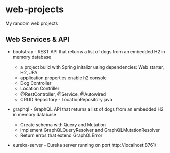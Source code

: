 # web-projects
My random web projects

## Web Services & API
- bootstrap - REST API that returns a list of dogs from an embedded H2 in memory database
     - a project build with Spring initalizr using dependencies: Web starter, H2, JPA
     - application.properties enable h2 console
     - Dog Controller
     - Location Contriller
     - @RestController, @Service, @Autowired
     - CRUD Repository - LocationRepository.java

- graphql - GraphQL API that returns a list of dogs from an embedded H2 in memory database
     - Create schema with Query and Mutation
     - implement GraphQLQueryResolver and GraphQLMutationResolver
     - Return erros that extend GraphQLError
- eureka-server - Eureka server running on port http://localhost:8761/

